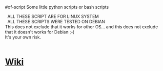 #of-script
Some little python scripts or bash scripts
<p>
   ALL THESE SCRIPT ARE FOR LINUX SYSTEM<br/>   ALL THESE SCRIPTS WERE TESTED ON DEBIAN<br/>This does not exclude that it works for other OS... and this does not exclude that it doesn't works for Debian ;-)<br/>It's your own risk.<br/><br/>
<h1><a href="https://github.com/DaudrVignieCharles/of-script/wiki">Wiki</a></h1>
</p>
